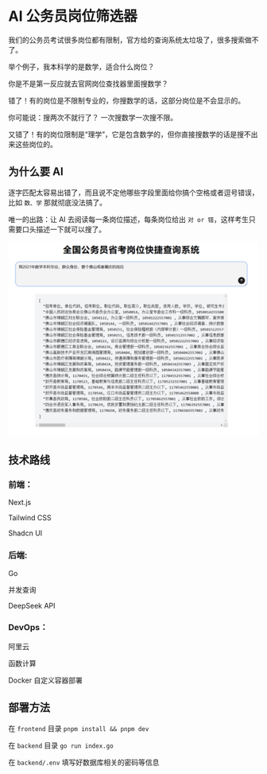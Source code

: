 # AI 公务员岗位筛选器

我们的公务员考试很多岗位都有限制，官方给的查询系统太垃圾了，很多搜索做不了。

举个例子，我本科学的是数学，适合什么岗位？

你是不是第一反应就去官网岗位查找器里面搜数学？ 

错了！有的岗位是不限制专业的，你搜数学的话，这部分岗位是不会显示的。

你可能说：搜两次不就行了？ 一次搜数学一次搜不限。

又错了！有的岗位限制是“理学”，它是包含数学的，但你直接搜数学的话是搜不出来这些岗位的。



## 为什么要 AI

逐字匹配太容易出错了，而且说不定他哪些字段里面给你搞个空格或者逗号错误，比如 `数、学` 那就彻底没法搞了。

唯一的出路：让 AI 去阅读每一条岗位描述，每条岗位给出 `对 or 错`，这样考生只需要口头描述一下就可以搜了。

![alt text](image-1.png)

## 技术路线

### 前端：

Next.js

Tailwind CSS

Shadcn UI

### 后端:

Go

并发查询

DeepSeek API

### DevOps：

阿里云

函数计算

Docker 自定义容器部署

## 部署方法

在 `frontend` 目录 `pnpm install && pnpm dev`

在 `backend` 目录 `go run index.go`

在 `backend/.env` 填写好数据库相关的密码等信息